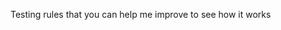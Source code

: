 Testing rules that you can help me improve to see how it works<!------------------------------------------------------------------------------------
Add Rules to this file or a short description and have Kiro refine them for you:  
------------------------------------------------------------------------------------->
